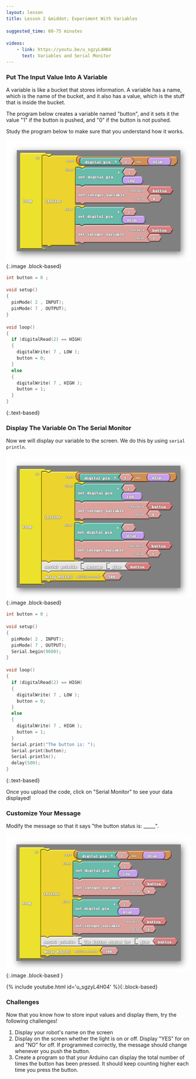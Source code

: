 ```yaml
---
layout: lesson
title: Lesson 2 &middot; Experiment With Variables

suggested_time: 60-75 minutes  

videos:
    - link: https://youtu.be/u_sgzyL4H04
      text: Variables and Serial Monitor
---
```


### Put The Input Value Into A Variable
A variable is like a bucket that stores information.  A variable has a name, which is the name of the bucket, and it also has a value, which is the stuff that is inside the bucket.

The program below creates a variable named "button", and it sets it the value "1" if the button is pushed, and "0" if the button is not pushed.

Study the program below to make sure that you understand how it works.

![fig 4.1](fig-4_1.png){:.image .block-based}

```c
int button = 0 ;

void setup()
{
  pinMode( 2 , INPUT);
  pinMode( 7 , OUTPUT);
}

void loop()
{
  if (digitalRead(2) == HIGH)
  {
    digitalWrite( 7 , LOW );
    button = 0;
  }
  else
  {
    digitalWrite( 7 , HIGH );
    button = 1;
  }
}
```
{:.text-based}

### Display The Variable On The Serial Monitor

Now we will display our variable to the screen.  We do this by using `serial println`.

![fig 4.2](fig-4_2.png){:.image .block-based}

```c
int button = 0 ;

void setup()
{
  pinMode( 2 , INPUT);
  pinMode( 7 , OUTPUT);
  Serial.begin(9600);  
}

void loop()
{
  if (digitalRead(2) == HIGH)
  {
    digitalWrite( 7 , LOW );
    button = 0;
  }
  else
  {
    digitalWrite( 7 , HIGH );
    button = 1;
  }
  Serial.print("The button is: ");
  Serial.print(button);
  Serial.println();
  delay(500);
}
```
{:.text-based}

Once you upload the code, click on "Serial Monitor" to see your data displayed!

### Customize Your Message
Modify the message so that it says "the button status is: _____". 

![fig 4.3](fig-4_3.png){:.image .block-based }

{% include youtube.html id='u_sgzyL4H04' %}{:.block-based}

### Challenges
Now that you know how to store input values and display them, try the following challenges!
1. Display your robot's name on the screen
2. Display on the screen whether the light is on or off.  Display "YES" for on and "NO" for off.  If programmed correctly, the message should change whenever you push the button.
3. Create a program so that your Arduino can display the total number of times the button has been pressed.  It should keep counting higher each time you press the button.